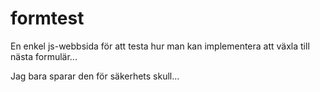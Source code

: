 # formtest

En enkel js-webbsida för att testa hur man kan implementera att växla till nästa formulär...

Jag bara sparar den för säkerhets skull...




